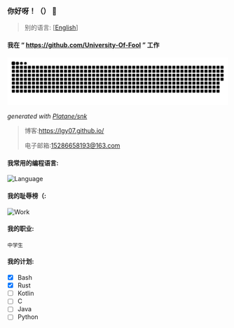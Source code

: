 ### 你好呀！（） 👋

>别的语言: [[English](https://github.com/LGY07/LGY07/blob/main/README.md)]

#### **我在 “ https://github.com/University-Of-Fool ” 工作**


<picture>
  <source media="(prefers-color-scheme: dark)" srcset="https://raw.githubusercontent.com/LGY07/LGY07/output/github-contribution-grid-snake-dark.svg">
  <source media="(prefers-color-scheme: light)" srcset="https://raw.githubusercontent.com/LGY07/LGY07/output/github-contribution-grid-snake.svg">
  <img alt="github contribution grid snake animation" src="https://raw.githubusercontent.com/LGY07/LGY07/output/github-contribution-grid-snake.svg">
</picture>

_generated with [Platane/snk](https://github.com/Platane/snk)_

>博客:https://lgy07.github.io/
>
>电子邮箱:15286658193@163.com
>

#### 我常用的编程语言:
![Language](https://github-readme-stats.vercel.app/api/top-langs/?username=lgy07&exclude_repo=lgy07.github.io&theme=tokyonight)

#### 我的耻辱榜（:
![Work](https://github-readme-stats.vercel.app/api?username=lgy07&theme=tokyonight&show_icons=true)

#### 我的职业:
`中学生`

#### 我的计划:

- [x] Bash
- [x] Rust
- [ ] Kotlin
- [ ] C
- [ ] Java
- [ ] Python
